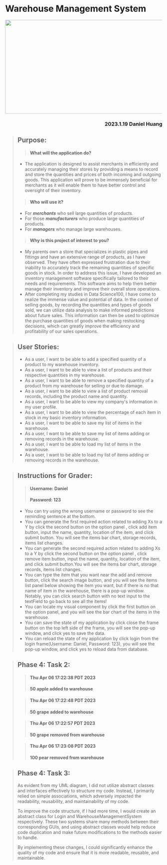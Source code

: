 # Warehouse Management System

<p align="center">
<img src="/Applications/project_t4h5d/promotional image.png" width="600" height="300">
</p>

### <p style="text-align: right;">2023.1.19 Daniel Huang</p>

>## Purpose:
>>#### What will the application do?
>- The application is designed to assist merchants in efficiently 
and accurately managing their stores by providing a means to 
record and store the quantities and prices of both incoming and
outgoing goods. This application will prove to be immensely 
beneficial for merchants as it will enable them to have better
control and oversight of their inventory.
>>#### Who will use it?
>- For _**merchants**_ who sell large quantities of products.
>- For those _**manufacturers**_ who produce large quantities of products.
>- For _**managers**_ who manage large warehouses.
>>#### Why is this project of interest to you?
>- My parents own a store that specializes in plastic pipes and fittings
and have an extensive range of products, as I have observed. They have 
often expressed frustration due to their inability to accurately track 
the remaining quantities of specific goods in stock. In order to address
this issue, I have developed an inventory management software specifically 
tailored to their needs and requirements. This software aims to help them 
better manage their inventory and improve their overall store operations.
>- After completing my studies in Data Science100, I have come to realize
the immense value and potential of data. In the context of selling goods, 
by recording the quantities and types of goods sold, we can utilize 
data analysis to make informed predictions about future sales. This 
information can then be used to optimize the purchase quantities of 
goods when making restocking decisions, which can greatly improve the 
efficiency and profitability of our sales operations.

>## User Stories:
> - As a user, I want to be able to add a specified quantity of a product to my warehouse inventory.
> - As a user, I want to be able to view a list of products and their respective quantities in my warehouse.
> - As a user, I want to be able to remove a specified quantity of a product from my warehouse for selling or due to damage.
> - As a user, I want to be able to view a list of product removal records, including the product name and quantity.
> - As a user, I want to be able to view my company's information in my user profile.
> - As a user, I want to be able to view the percentage of each item in stock in my basic inventory information.
> - As a user, I want to be able to save my list of items in the warehouse.
> - As a user, I want to be able to save my list of items adding or removing records in the warehouse.
> - As a user, I want to be able to load my list of items in the warehouse.
> - As a user, I want to be able to load my list of items adding or removing records in the warehouse.

>## Instructions for Grader:
>>#### Username: Daniel
>>#### Password: 123
> - You can try using the wrong username or password to see the reminding sentence at the bottom.
> - You can generate the first required action related to adding Xs to a Y by click the second button on the option panel
, click add item button, input the name, quantity, location of the item, and click submit button. You will see the items
bar chart, storage records, items list changes.
> - You can generate the second required action related to adding Xs to a Y by click the second button on the option panel
, click remove item button, input the name, quantity, location of the item, and click submit button.You will see the items 
bar chart, storage records, items list changes.
> - You can type the item that you want near the add and remove button, click the search image button, and you will see
the items list panel below showing the item you want, but if there is no that name of item in the warehouse, there is a pop-up
window. Notably, you can click search button with no text input to the textField to go back to see all the items!
> - You can locate my visual component by click the first button on the option panel, and you will see the bar chart of 
the items in the warehouse. 
> - You can save the state of my application by click close the frame button on the top left side of the frame, you 
will see the pop-up window, and click yes to save the data.
> - You can reload the state of my application by click login from the login frame(Username: Daniel, Password: 123), 
you will see the pop-up window, and click yes to reload data from database.

>## Phase 4: Task 2:
>>#### Thu Apr 06 17:22:38 PDT 2023
>>#### 50 apple added to warehouse
>
>>#### Thu Apr 06 17:22:48 PDT 2023
>>#### 50 grape added to warehouse
>
>>#### Thu Apr 06 17:22:57 PDT 2023
>>#### 50 grape removed from warehouse
>
>>#### Thu Apr 06 17:23:08 PDT 2023
>>#### 100 pear removed from warehouse

>## Phase 4: Task 3:
> As evident from my UML diagram, I did not utilize abstract classes and interfaces effectively to structure my code.
> Instead, I primarily relied on simple associations, which adversely impacted the readability, reusability, 
> and maintainability of my code.
> 
> To improve the code structure, if I had more time, I would create an abstract class for Login and 
> WarehouseManagementSystem respectively. These two systems share many methods between their corresponding GUIs,
> and using abstract classes would help reduce code duplication and make future modifications to the methods easier 
> to handle.
> 
> By implementing these changes, I could significantly enhance the quality of my code and ensure that 
> it is more readable, reusable, and maintainable.



